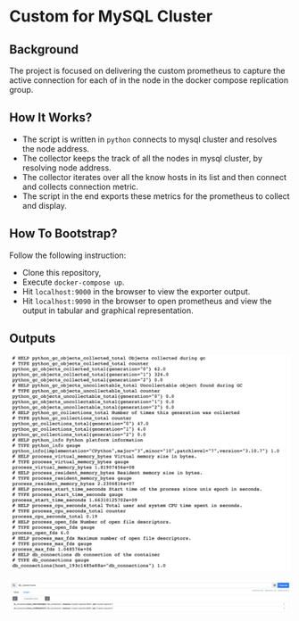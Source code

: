 # Custom for MySQL Cluster

## Background
The project is focused on delivering the custom prometheus to capture the active connection for each of in the node in the docker compose replication group.

## How It Works?
- The script is written in `python` connects to mysql cluster and resolves the node address.
- The collector keeps the track of all the nodes in mysql cluster, by resolving node address.
- The collector iterates over all the know hosts in its list and then connect and collects connection metric.
- The script in the end exports these metrics for the prometheus to collect and display.

## How To Bootstrap?
Follow the following instruction:

- Clone this repository,
- Execute `docker-compose up`.
- Hit `localhost:9000` in the browser to view the exporter output.
- Hit `localhost:9090` in the browser to open prometheus and view the output in tabular and graphical representation.

## Outputs

![exporter](screenshots/exporter.png)

![exporter](screenshots/prometheus.png)